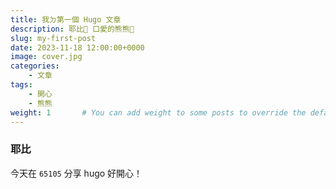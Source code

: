 ```yaml
---
title: 我ㄉ第一個 Hugo 文章
description: 耶比🥰 口愛的熊熊🧸
slug: my-first-post
date: 2023-11-18 12:00:00+0000
image: cover.jpg
categories:
    - 文章
tags:
    - 開心
    - 熊熊
weight: 1       # You can add weight to some posts to override the default sorting (date descending)
---
```


### 耶比

今天在 `65105` 分享 hugo 好開心！ 